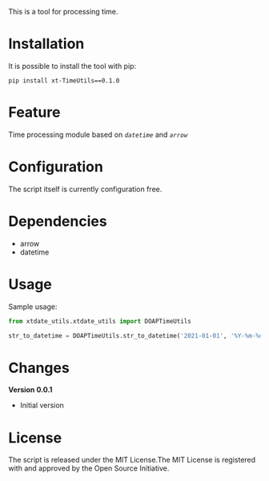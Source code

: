 
This is a tool for processing time.



# Installation

It is possible to install the tool with pip:

```
pip install xt-TimeUtils==0.1.0
```



# Feature

Time processing module based on *`datetime`* and *`arrow`*



# Configuration

The script itself is currently configuration free.



# Dependencies

- arrow
- datetime



# Usage

Sample usage:

```python
from xtdate_utils.xtdate_utils import DOAPTimeUtils

str_to_datetime = DOAPTimeUtils.str_to_datetime('2021-01-01', '%Y-%m-%d')
```



# Changes

**Version 0.0.1**

- Initial version



# License

The script is released under the MIT License.The MIT License is registered with and approved by the Open Source Initiative.